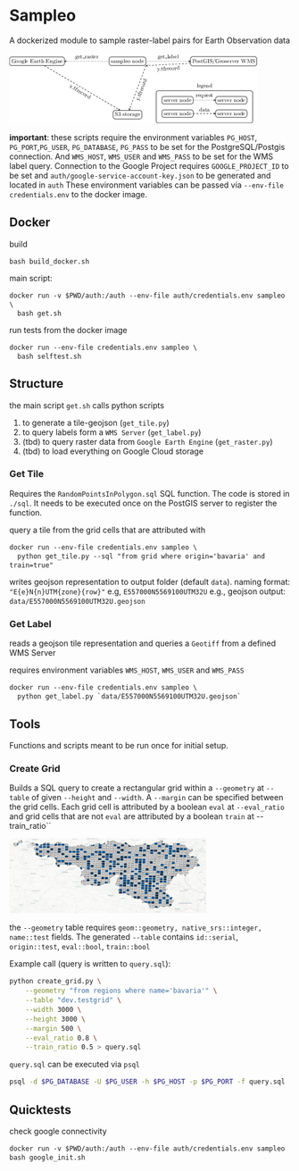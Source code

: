 # Sampleo

A dockerized module to sample raster-label pairs for Earth Observation data

<img src="doc/node_diagram.png">

**important**: these scripts require the environment variables `PG_HOST`, `PG_PORT`,`PG_USER`, `PG_DATABASE`, `PG_PASS` to be set for the PostgreSQL/Postgis connection.
And `WMS_HOST`, `WMS_USER` and `WMS_PASS` to be set for the WMS label query.
Connection to the Google Project requires `GOOGLE_PROJECT_ID` to be set and `auth/google-service-account-key.json` to be generated and located in `auth`
These environment variables can be passed via `--env-file credentials.env` to the docker image.

## Docker

build
```
bash build_docker.sh
```

main script:
```
docker run -v $PWD/auth:/auth --env-file auth/credentials.env sampleo \
  bash get.sh
```

run tests from the docker image
```
docker run --env-file credentials.env sampleo \
  bash selftest.sh
```
## Structure

the main script `get.sh` calls python scripts
  1. to generate a tile-geojson (`get_tile.py`)
  2. to query labels form a `WMS Server` (`get_label.py`)
  3. (tbd) to query raster data from `Google Earth Engine` (`get_raster.py`)
  4. (tbd) to load everything on Google Cloud storage

### Get Tile

Requires the `RandomPointsInPolygon.sql` SQL function.
The code is stored in `./sql`.
It needs to be executed once on the PostGIS server to register the function.

query a tile from the grid cells that are attributed with
```
docker run --env-file credentials.env sampleo \
  python get_tile.py --sql "from grid where origin='bavaria' and train=true"
```

writes geojson representation to output folder (default `data`).
naming format: `"E{e}N{n}UTM{zone}{row}"` e.g, `E557000N5569100UTM32U`
e.g., geojson output: `data/E557000N5569100UTM32U.geojson`

### Get Label

reads a geojson tile representation and queries a `Geotiff` from a defined WMS Server

requires environment variables `WMS_HOST`, `WMS_USER` and `WMS_PASS`

```
docker run --env-file credentials.env sampleo \
  python get_label.py `data/E557000N5569100UTM32U.geojson`
```

## Tools

Functions and scripts meant to be run once for initial setup.

### Create Grid

Builds a SQL query to create a rectangular grid within a `--geometry` at `--table` of given `--height` and `--width`.
A `--margin` can be specified between the grid cells.
Each grid cell is attributed by a boolean `eval` at `--eval_ratio` and grid cells that are not `eval` are attributed by a boolean `train` at --train_ratio``

<img width=70% src=doc/grid.png>


the `--geometry` table requires `geom::geometry, native_srs::integer, name::test` fields.
The generated `--table` contains `id::serial`, `origin::test`, `eval::bool`, `train::bool`

Example call (query is written to `query.sql`):
```bash
python create_grid.py \
    --geometry "from regions where name='bavaria'" \
    --table "dev.testgrid" \
    --width 3000 \
    --height 3000 \
    --margin 500 \
    --eval_ratio 0.8 \
    --train_ratio 0.5 > query.sql
```

`query.sql` can be executed via `psql`
```bash
psql -d $PG_DATABASE -U $PG_USER -h $PG_HOST -p $PG_PORT -f query.sql
```

## Quicktests

check google connectivity
```
docker run -v $PWD/auth:/auth --env-file auth/credentials.env sampleo bash google_init.sh
```
